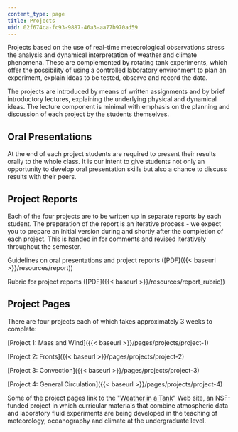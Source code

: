```yaml
---
content_type: page
title: Projects
uid: 02f674ca-fc93-9887-46a3-aa77b970ad59
---
```


Projects based on the use of real-time meteorological observations stress the analysis and dynamical interpretation of weather and climate phenomena. These are complemented by rotating tank experiments, which offer the possibility of using a controlled laboratory environment to plan an experiment, explain ideas to be tested, observe and record the data.

The projects are introduced by means of written assignments and by brief introductory lectures, explaining the underlying physical and dynamical ideas. The lecture component is minimal with emphasis on the planning and discussion of each project by the students themselves.

Oral Presentations
------------------

At the end of each project students are required to present their results orally to the whole class. It is our intent to give students not only an opportunity to develop oral presentation skills but also a chance to discuss results with their peers.

Project Reports
---------------

Each of the four projects are to be written up in separate reports by each student. The preparation of the report is an iterative process - we expect you to prepare an initial version during and shortly after the completion of each project. This is handed in for comments and revised iteratively throughout the semester.

Guidelines on oral presentations and project reports ([PDF]({{< baseurl >}}/resources/report))

Rubric for project reports ([PDF]({{< baseurl >}}/resources/report_rubric))

Project Pages
-------------

There are four projects each of which takes approximately 3 weeks to complete:

[Project 1: Mass and Wind]({{< baseurl >}}/pages/projects/project-1)

[Project 2: Fronts]({{< baseurl >}}/pages/projects/project-2)

[Project 3: Convection]({{< baseurl >}}/pages/projects/project-3)

[Project 4: General Circulation]({{< baseurl >}}/pages/projects/project-4)

Some of the project pages link to the "[Weather in a Tank](http://weathertank.mit.edu/)" Web site, an NSF-funded project in which curricular materials that combine atmospheric data and laboratory fluid experiments are being developed in the teaching of meteorology, oceanography and climate at the undergraduate level.